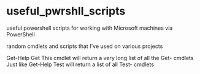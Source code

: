 # useful_pwrshll_scripts
useful powershell scripts for working with Microsoft machines via PowerShell

random cmdlets and scripts that I've used on various projects

Get-Help Get
This cmdlet will return a very long list of all the Get- cmdlets
Just like Get-Help Test will return a list of all Test- cmdlets
